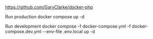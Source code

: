 https://github.com/GaryClarke/docker-php

Run production
docker compose up -d

Run development
docker compose -f docker-compose.yml -f docker-compose.dev.yml --env-file .env.local up -d
